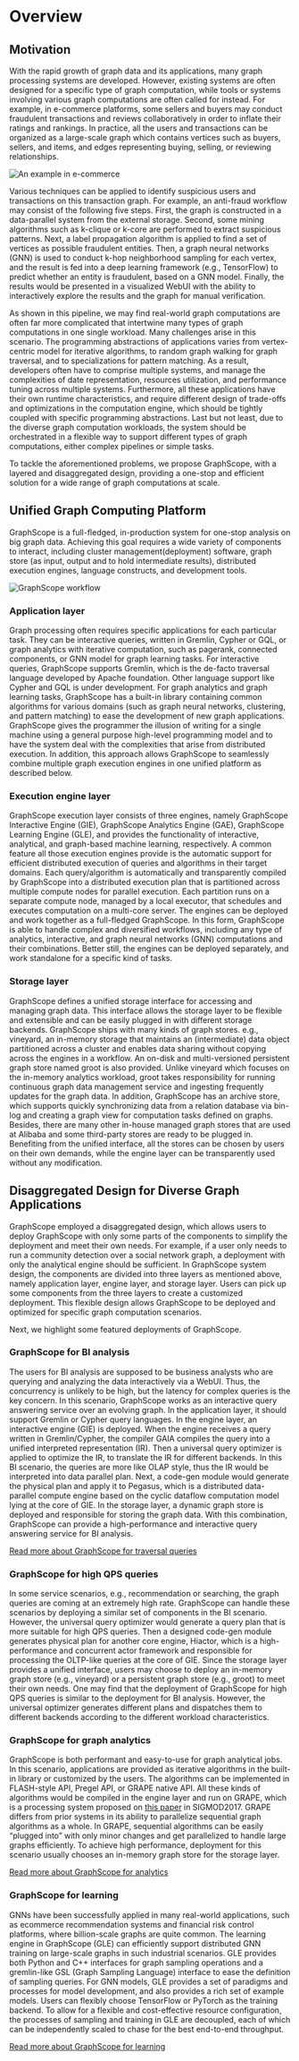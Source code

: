 # Overview


## Motivation

With the rapid growth of graph data and its applications, 
many graph processing systems are developed. 
However, existing systems are often designed for a specific type of graph computation, 
while tools or systems involving various graph computations are often called for instead. 
For example, in e-commerce platforms, some sellers and buyers may conduct fraudulent 
transactions and reviews collaboratively in order to inflate their ratings and rankings. 
In practice, all the users and transactions can be organized as a large-scale graph 
which contains vertices such as buyers, sellers, and items, and edges representing 
buying, selling, or reviewing relationships.

![An example in e-commerce](./images/gs-example.png)

Various techniques can be applied to identify suspicious users and transactions on this transaction graph. 
For example, an anti-fraud workflow may consist of the following five steps. 
First, the graph is constructed in a data-parallel system from the external storage. 
Second, some mining algorithms such as k-clique or k-core are performed to extract suspicious patterns. 
Next, a label propagation algorithm is applied to find a set of vertices as possible fraudulent entities. 
Then, a graph neural networks (GNN) is used to conduct k-hop neighborhood sampling for each vertex, 
and the result is fed into a deep learning framework (e.g., TensorFlow) 
to predict whether an entity is fraudulent, based on a GNN model. 
Finally, the results would be presented in a visualized WebUI with the ability 
to interactively explore the results and the graph for manual verification.


As shown in this pipeline, we may find real-world graph computations are often 
far more complicated that intertwine many types of graph computations in one single workload. 
Many challenges arise in this scenario. 
The programming abstractions of applications varies from vertex-centric model for iterative algorithms, 
to random graph walking for graph traversal, and to specializations for pattern matching. 
As a result, developers often have to comprise multiple systems, 
and manage the complexities of date representation, resources utilization, 
and performance tuning across multiple systems. Furthermore, all these applications 
have their own runtime characteristics, 
and require different design of trade-offs and optimizations in the computation engine, 
which should be tightly coupled with specific programming abstractions. 
Last but not least, due to the diverse graph computation workloads, 
the system should be orchestrated in a flexible way to support different types of graph computations, 
either complex pipelines or simple tasks.


To tackle the aforementioned problems, 
we propose GraphScope, with a layered and disaggregated design, 
providing a one-stop and efficient solution for a wide range of graph computations at scale.


## Unified Graph Computing Platform

GraphScope is a full-fledged, in-production system for one-stop analysis on big graph data. 
Achieving this goal requires a wide variety of components to interact, 
including cluster management(deployment) software, graph store (as input, output and to hold intermediate results), 
distributed execution engines, language constructs, and development tools.

![GraphScope workflow](./images/gs-workflow.png)

### Application layer

Graph processing often requires specific applications for each particular task.
They can be interactive queries, written in Gremlin, Cypher or GQL, 
or graph analytics with iterative computation, such as pagerank, 
connected components, or GNN model for graph learning tasks. 
For interactive queries, GraphScope supports Gremlin, 
which is the de-facto traversal language developed by Apache foundation. 
Other language support like Cypher and GQL is under development. 
For graph analytics and graph learning tasks, 
GraphScope has a built-in library containing common algorithms for various domains 
(such as graph neural networks, clustering, and pattern matching) to ease the development of new graph applications. 
GraphScope gives the programmer the illusion of writing for a single machine 
using a general purpose high-level programming model and to have the system deal with the complexities 
that arise from distributed execution. 
In addition, this approach allows GraphScope to seamlessly combine multiple 
graph execution engines in one unified platform as described below.


### Execution engine layer

GraphScope execution layer consists of three engines, namely GraphScope Interactive
Engine (GIE), GraphScope Analytics Engine (GAE), GraphScope Learning Engine (GLE), 
and provides the functionality of interactive, analytical, 
and graph-based machine learning, respectively. 
A common feature all those execution engines provide is the automatic support 
for efficient distributed execution of queries and algorithms in their target domains. 
Each query/algorithm is automatically and transparently compiled by GraphScope 
into a distributed execution plan that is partitioned across multiple compute nodes for parallel execution. 
Each partition runs on a separate compute node, managed by a local executor, 
that schedules and executes computation on a multi-core server. 
The engines can be deployed and work together as a full-fledged GraphScope. 
In this form, GraphScope is able to handle complex and diversified workflows, 
including any type of analytics, interactive, and graph neural networks (GNN) computations and their combinations. 
Better still, the engines can be deployed separately, and work standalone for a specific kind of tasks.


### Storage layer

GraphScope defines a unified storage interface for accessing and managing graph data.
This interface allows the storage layer to be flexible and extensible and can be easily plugged in with different storage backends. 
GraphScope ships with many kinds of graph stores. e.g., vineyard, 
an in-memory storage that maintains an (intermediate) data object partitioned across a cluster 
and enables data sharing without copying across the engines in a workflow. 
An on-disk and multi-versioned persistent graph store named groot is also provided. 
Unlike vineyard which focuses on the in-memory analytics workload, groot takes responsibility for running continuous 
graph data management service and ingesting frequently updates for the graph data. 
In addition, GraphScope has an archive store, 
which supports quickly synchronizing data from a relation database via bin-log 
and creating a graph view for computation tasks defined on graphs. 
Besides, there are many other in-house managed graph stores that are used at Alibaba 
and some third-party stores are ready to be plugged in. 
Benefiting from the unified interface, all the stores can be chosen by users on their own demands, 
while the engine layer can be transparently used without any modification.


## Disaggregated Design for Diverse Graph Applications

GraphScope employed a disaggregated design, 
which allows users to deploy GraphScope with only some parts of the components to simplify the deployment and meet their own needs. 
For example, if a user only needs to run a community detection over a social network graph, 
a deployment with only the analytical engine should be sufficient. 
In GraphScope system design, the components are divided into three layers as mentioned above, 
namely application layer, engine layer, and storage layer. 
Users can pick up some components from the three layers to create a customized deployment. 
This flexible design allows GraphScope to be deployed and optimized for specific graph computation scenarios.


Next, we highlight some featured deployments of GraphScope.


### GraphScope for BI analysis

The users for BI analysis are supposed to be business analysts who are querying and analyzing the data interactively via a WebUI. 
Thus, the concurrency is unlikely to be high, 
but the latency for complex queries is the key concern. 
In this scenario, GraphScope works as an interactive query answering service over an evolving graph. 
In the application layer, it should support Gremlin or Cypher query languages. 
In the engine layer, an interactive engine (GIE) is deployed. When the engine receives a query written in Gremlin/Cypher, 
the compiler GAIA compiles the query into a unified interpreted representation (IR). 
Then a universal query optimizer is applied to optimize the IR, to translate the IR for different backends. 
In this BI scenario, the queries are more like OLAP style, thus the IR would be interpreted into data parallel plan. 
Next, a code-gen module would generate the physical plan and apply it to Pegasus, 
which is a distributed data-parallel compute engine based on the cyclic dataflow computation model lying at the core of GIE. 
In the storage layer, a dynamic graph store is deployed and responsible for storing the graph data. 
With this combination, GraphScope can provide a high-performance and interactive query answering service for BI analysis.

[Read more about GraphScope for traversal queries](graphscope_for_traversal_queries.md)


### GraphScope for high QPS queries

In some service scenarios, e.g., recommendation or searching, 
the graph queries are coming at an extremely high rate. 
GraphScope can handle these scenarios by deploying a similar set of components in the BI scenario. 
However, the universal query optimizer would generate a query plan that is more suitable for high QPS queries. 
Then a designed code-gen module generates physical plan for another core engine, 
Hiactor, which is a high-performance and concurrent actor framework and responsible for processing the OLTP-like queries at the core of GIE. 
Since the storage layer provides a unified interface, 
users may choose to deploy an in-memory graph store (e.g., vineyard) or a persistent graph store (e.g., groot) to meet their own needs. 
One may find that the deployment of GraphScope for high QPS queries is similar to the deployment for BI analysis. 
However, the universal optimizer generates different plans and dispatches them to different backends according to the different workload characteristics.

### GraphScope for graph analytics

GraphScope is both performant and easy-to-use for graph analytical jobs. 
In this scenario, applications are provided as iterative algorithms in the built-in library or customized by the users. 
The algorithms can be implemented in FLASH-style API, Pregel API, or GRAPE native API. 
All these kinds of algorithms would be compiled in the engine layer and run on GRAPE, 
which is a processing system proposed on [this paper](https://dl.acm.org/doi/10.1145/3282488) in SIGMOD2017. 
GRAPE differs from prior systems in its ability to parallelize sequential graph algorithms as a whole. 
In GRAPE, sequential algorithms can be easily “plugged into” with only minor changes and get parallelized to handle large graphs efficiently. 
To achieve high performance, deployment for this scenario usually chooses an in-memory graph store for the storage layer. 

[Read more about GraphScope for analytics](graphscope_for_graph_analytics.md)


### GraphScope for learning

GNNs have been successfully applied in many real-world applications, 
such as ecommerce recommendation systems and financial risk control platforms, where billion-scale graphs are quite common. 
The learning engine in GraphScope (GLE) can efficiently support distributed GNN training on large-scale graphs in such industrial scenarios. 
GLE provides both Python and C++ interfaces for graph sampling operations and a gremlin-like GSL (Graph Sampling Language) interface to ease the definition of sampling queries. 
For GNN models, GLE provides a set of paradigms and processes for model development, 
and also provides a rich set of example models. Users can flexibly choose TensorFlow or PyTorch as the training backend. 
To allow for a flexible and cost-effective resource configuration, 
the processes of sampling and training in GLE are decoupled, 
each of which can be independently scaled to chase for the best end-to-end throughput. 

[Read more about GraphScope for learning](graphscope_for_learning.md)
